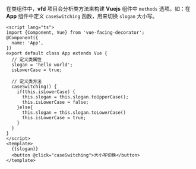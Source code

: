 在类组件中，**vfd** 项目会分析类方法来构建 **Vuejs** 组件中 `methods` 选项。如：在 **App** 组件中定义 `caseSwitching` 函数，用来切换 `slogan` 大小写。

```vue
<script lang="ts">
import {Component, Vue} from 'vue-facing-decorator';
@Component({
  name: 'App',
})
export default class App extends Vue {
  // 定义类属性
  slogan = 'hello world';
  isLowerCase = true;
  
  // 定义类方法
  caseSwitching() {
    if(this.isLowerCase) {
      this.slogan = this.slogan.toUpperCase();
      this.isLowerCase = false;
    }else{
      this.slogan = this.slogan.toLowerCase()
      this.isLowerCase = true;
    }
  }
}
</script>
<template>
  {{slogan}}
  <button @click="caseSwitching">大小写切换</button>
</template>
```

